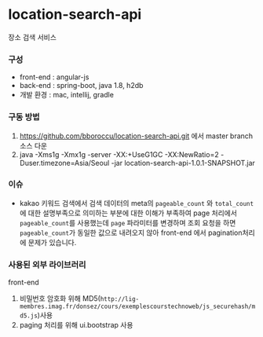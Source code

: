 # location-search-api
장소 검색 서비스

### 구성
- front-end : angular-js
- back-end : spring-boot, java 1.8, h2db
- 개발 환경 : mac, intellij, gradle

### 구동 방법
1. https://github.com/bboroccu/location-search-api.git 에서 master branch 소스 다운
2. java -Xms1g -Xmx1g -server -XX:+UseG1GC -XX:NewRatio=2 -Duser.timezone=Asia/Seoul -jar location-search-api-1.0.1-SNAPSHOT.jar

### 이슈
- kakao 키워드 검색에서 검색 데이터의 meta의 `pageable_count` 와 `total_count`에 대한 설명부족으로 의미하는 부분에 대한 이해가 부족하여
page 처리에서 `pageable_count`를 사용했는데 `page` 파라미터를 변경하며 조회 요청을 하면 `pageable_count`가 동일한 값으로 내려오지 않아
front-end 에서 pagination처리에 문제가 있습니다. 

### 사용된 외부 라이브러리
front-end
1. 비밀번호 암호화 위해 MD5(`http://lig-membres.imag.fr/donsez/cours/exemplescourstechnoweb/js_securehash/md5.js`)사용
2. paging 처리를 위해 ui.bootstrap 사용
